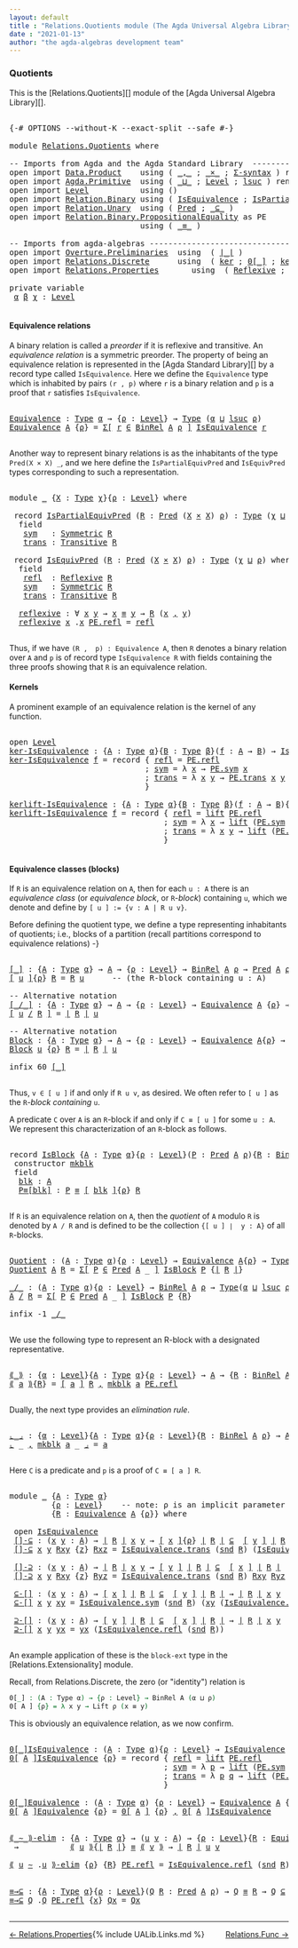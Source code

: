 ```yaml
---
layout: default
title : "Relations.Quotients module (The Agda Universal Algebra Library)"
date : "2021-01-13"
author: "the agda-algebras development team"
---
```


### <a id="quotients">Quotients</a>

This is the [Relations.Quotients][] module of the [Agda Universal Algebra Library][].

<pre class="Agda">

<a id="303" class="Symbol">{-#</a> <a id="307" class="Keyword">OPTIONS</a> <a id="315" class="Pragma">--without-K</a> <a id="327" class="Pragma">--exact-split</a> <a id="341" class="Pragma">--safe</a> <a id="348" class="Symbol">#-}</a>

<a id="353" class="Keyword">module</a> <a id="360" href="Relations.Quotients.html" class="Module">Relations.Quotients</a> <a id="380" class="Keyword">where</a>

<a id="387" class="Comment">-- Imports from Agda and the Agda Standard Library  ----------------------------------------------</a>
<a id="486" class="Keyword">open</a> <a id="491" class="Keyword">import</a> <a id="498" href="Data.Product.html" class="Module">Data.Product</a>    <a id="514" class="Keyword">using</a> <a id="520" class="Symbol">(</a> <a id="522" href="Agda.Builtin.Sigma.html#236" class="InductiveConstructor Operator">_,_</a> <a id="526" class="Symbol">;</a> <a id="528" href="Data.Product.html#1167" class="Function Operator">_×_</a> <a id="532" class="Symbol">;</a> <a id="534" href="Data.Product.html#916" class="Function">Σ-syntax</a> <a id="543" class="Symbol">)</a> <a id="545" class="Keyword">renaming</a> <a id="554" class="Symbol">(</a> <a id="556" href="Agda.Builtin.Sigma.html#252" class="Field">proj₁</a> <a id="562" class="Symbol">to</a> <a id="565" class="Field">fst</a> <a id="569" class="Symbol">;</a> <a id="571" href="Agda.Builtin.Sigma.html#264" class="Field">proj₂</a> <a id="577" class="Symbol">to</a> <a id="580" class="Field">snd</a> <a id="584" class="Symbol">)</a>
<a id="586" class="Keyword">open</a> <a id="591" class="Keyword">import</a> <a id="598" href="Agda.Primitive.html" class="Module">Agda.Primitive</a>  <a id="614" class="Keyword">using</a> <a id="620" class="Symbol">(</a> <a id="622" href="Agda.Primitive.html#810" class="Primitive Operator">_⊔_</a> <a id="626" class="Symbol">;</a> <a id="628" href="Agda.Primitive.html#597" class="Postulate">Level</a> <a id="634" class="Symbol">;</a> <a id="636" href="Agda.Primitive.html#780" class="Primitive">lsuc</a> <a id="641" class="Symbol">)</a> <a id="643" class="Keyword">renaming</a> <a id="652" class="Symbol">(</a> <a id="654" href="Agda.Primitive.html#326" class="Primitive">Set</a> <a id="658" class="Symbol">to</a> <a id="661" class="Primitive">Type</a> <a id="666" class="Symbol">)</a>
<a id="668" class="Keyword">open</a> <a id="673" class="Keyword">import</a> <a id="680" href="Level.html" class="Module">Level</a>           <a id="696" class="Keyword">using</a> <a id="702" class="Symbol">()</a>
<a id="705" class="Keyword">open</a> <a id="710" class="Keyword">import</a> <a id="717" href="Relation.Binary.html" class="Module">Relation.Binary</a> <a id="733" class="Keyword">using</a> <a id="739" class="Symbol">(</a> <a id="741" href="Relation.Binary.Structures.html#1522" class="Record">IsEquivalence</a> <a id="755" class="Symbol">;</a> <a id="757" href="Relation.Binary.Structures.html#1119" class="Record">IsPartialEquivalence</a><a id="777" class="Symbol">)</a> <a id="779" class="Keyword">renaming</a> <a id="788" class="Symbol">(</a> <a id="790" href="Relation.Binary.Core.html#882" class="Function">Rel</a> <a id="794" class="Symbol">to</a> <a id="797" class="Function">BinRel</a> <a id="804" class="Symbol">)</a>
<a id="806" class="Keyword">open</a> <a id="811" class="Keyword">import</a> <a id="818" href="Relation.Unary.html" class="Module">Relation.Unary</a>  <a id="834" class="Keyword">using</a> <a id="840" class="Symbol">(</a> <a id="842" href="Relation.Unary.html#1101" class="Function">Pred</a> <a id="847" class="Symbol">;</a> <a id="849" href="Relation.Unary.html#1742" class="Function Operator">_⊆_</a> <a id="853" class="Symbol">)</a>
<a id="855" class="Keyword">open</a> <a id="860" class="Keyword">import</a> <a id="867" href="Relation.Binary.PropositionalEquality.html" class="Module">Relation.Binary.PropositionalEquality</a> <a id="905" class="Symbol">as</a> <a id="908" class="Module">PE</a>
                            <a id="939" class="Keyword">using</a> <a id="945" class="Symbol">(</a> <a id="947" href="Agda.Builtin.Equality.html#151" class="Datatype Operator">_≡_</a> <a id="951" class="Symbol">)</a>

<a id="954" class="Comment">-- Imports from agda-algebras ---------------------------------------------------------------------</a>
<a id="1054" class="Keyword">open</a> <a id="1059" class="Keyword">import</a> <a id="1066" href="Overture.Preliminaries.html" class="Module">Overture.Preliminaries</a>  <a id="1090" class="Keyword">using</a>  <a id="1097" class="Symbol">(</a> <a id="1099" href="Overture.Preliminaries.html#4383" class="Function Operator">∣_∣</a> <a id="1103" class="Symbol">)</a>
<a id="1105" class="Keyword">open</a> <a id="1110" class="Keyword">import</a> <a id="1117" href="Relations.Discrete.html" class="Module">Relations.Discrete</a>      <a id="1141" class="Keyword">using</a>  <a id="1148" class="Symbol">(</a> <a id="1150" href="Relations.Discrete.html#3878" class="Function">ker</a> <a id="1154" class="Symbol">;</a> <a id="1156" href="Relations.Discrete.html#4655" class="Function Operator">0[_]</a> <a id="1161" class="Symbol">;</a> <a id="1163" href="Relations.Discrete.html#4336" class="Function">kerlift</a> <a id="1171" class="Symbol">)</a>
<a id="1173" class="Keyword">open</a> <a id="1178" class="Keyword">import</a> <a id="1185" href="Relations.Properties.html" class="Module">Relations.Properties</a>       <a id="1212" class="Keyword">using</a>  <a id="1219" class="Symbol">(</a> <a id="1221" href="Relations.Properties.html#1173" class="Function">Reflexive</a> <a id="1231" class="Symbol">;</a> <a id="1233" href="Relations.Properties.html#1376" class="Function">Symmetric</a> <a id="1243" class="Symbol">;</a> <a id="1245" href="Relations.Properties.html#1798" class="Function">Transitive</a> <a id="1256" class="Symbol">)</a>

<a id="1259" class="Keyword">private</a> <a id="1267" class="Keyword">variable</a>
 <a id="1277" href="Relations.Quotients.html#1277" class="Generalizable">α</a> <a id="1279" href="Relations.Quotients.html#1279" class="Generalizable">β</a> <a id="1281" href="Relations.Quotients.html#1281" class="Generalizable">χ</a> <a id="1283" class="Symbol">:</a> <a id="1285" href="Agda.Primitive.html#597" class="Postulate">Level</a>

</pre>

#### <a id="equivalence-relations">Equivalence relations</a>

A binary relation is called a *preorder* if it is reflexive and transitive.
An *equivalence relation* is a symmetric preorder. The property of being
an equivalence relation is represented in the [Agda Standard Library][] by
a record type called `IsEquivalence`.  Here we define the `Equivalence` type
which is inhabited by pairs `(r , p)` where `r` is a binary relation and `p`
is a proof that `r` satisfies `IsEquivalence`.

<pre class="Agda">

<a id="Equivalence"></a><a id="1806" href="Relations.Quotients.html#1806" class="Function">Equivalence</a> <a id="1818" class="Symbol">:</a> <a id="1820" href="Relations.Quotients.html#661" class="Primitive">Type</a> <a id="1825" href="Relations.Quotients.html#1277" class="Generalizable">α</a> <a id="1827" class="Symbol">→</a> <a id="1829" class="Symbol">{</a><a id="1830" href="Relations.Quotients.html#1830" class="Bound">ρ</a> <a id="1832" class="Symbol">:</a> <a id="1834" href="Agda.Primitive.html#597" class="Postulate">Level</a><a id="1839" class="Symbol">}</a> <a id="1841" class="Symbol">→</a> <a id="1843" href="Relations.Quotients.html#661" class="Primitive">Type</a> <a id="1848" class="Symbol">(</a><a id="1849" href="Relations.Quotients.html#1277" class="Generalizable">α</a> <a id="1851" href="Agda.Primitive.html#810" class="Primitive Operator">⊔</a> <a id="1853" href="Agda.Primitive.html#780" class="Primitive">lsuc</a> <a id="1858" href="Relations.Quotients.html#1830" class="Bound">ρ</a><a id="1859" class="Symbol">)</a>
<a id="1861" href="Relations.Quotients.html#1806" class="Function">Equivalence</a> <a id="1873" href="Relations.Quotients.html#1873" class="Bound">A</a> <a id="1875" class="Symbol">{</a><a id="1876" href="Relations.Quotients.html#1876" class="Bound">ρ</a><a id="1877" class="Symbol">}</a> <a id="1879" class="Symbol">=</a> <a id="1881" href="Data.Product.html#916" class="Function">Σ[</a> <a id="1884" href="Relations.Quotients.html#1884" class="Bound">r</a> <a id="1886" href="Data.Product.html#916" class="Function">∈</a> <a id="1888" href="Relations.Quotients.html#797" class="Function">BinRel</a> <a id="1895" href="Relations.Quotients.html#1873" class="Bound">A</a> <a id="1897" href="Relations.Quotients.html#1876" class="Bound">ρ</a> <a id="1899" href="Data.Product.html#916" class="Function">]</a> <a id="1901" href="Relation.Binary.Structures.html#1522" class="Record">IsEquivalence</a> <a id="1915" href="Relations.Quotients.html#1884" class="Bound">r</a>

</pre>

Another way to represent binary relations is as the inhabitants of the
type `Pred(X × X) _`, and we here define the `IsPartialEquivPred`
and `IsEquivPred` types corresponding to such a representation.

<pre class="Agda">

<a id="2146" class="Keyword">module</a> <a id="2153" href="Relations.Quotients.html#2153" class="Module">_</a> <a id="2155" class="Symbol">{</a><a id="2156" href="Relations.Quotients.html#2156" class="Bound">X</a> <a id="2158" class="Symbol">:</a> <a id="2160" href="Relations.Quotients.html#661" class="Primitive">Type</a> <a id="2165" href="Relations.Quotients.html#1281" class="Generalizable">χ</a><a id="2166" class="Symbol">}{</a><a id="2168" href="Relations.Quotients.html#2168" class="Bound">ρ</a> <a id="2170" class="Symbol">:</a> <a id="2172" href="Agda.Primitive.html#597" class="Postulate">Level</a><a id="2177" class="Symbol">}</a> <a id="2179" class="Keyword">where</a>

 <a id="2187" class="Keyword">record</a> <a id="2194" href="Relations.Quotients.html#2194" class="Record">IsPartialEquivPred</a> <a id="2213" class="Symbol">(</a><a id="2214" href="Relations.Quotients.html#2214" class="Bound">R</a> <a id="2216" class="Symbol">:</a> <a id="2218" href="Relation.Unary.html#1101" class="Function">Pred</a> <a id="2223" class="Symbol">(</a><a id="2224" href="Relations.Quotients.html#2156" class="Bound">X</a> <a id="2226" href="Data.Product.html#1167" class="Function Operator">×</a> <a id="2228" href="Relations.Quotients.html#2156" class="Bound">X</a><a id="2229" class="Symbol">)</a> <a id="2231" href="Relations.Quotients.html#2168" class="Bound">ρ</a><a id="2232" class="Symbol">)</a> <a id="2234" class="Symbol">:</a> <a id="2236" href="Relations.Quotients.html#661" class="Primitive">Type</a> <a id="2241" class="Symbol">(</a><a id="2242" href="Relations.Quotients.html#2165" class="Bound">χ</a> <a id="2244" href="Agda.Primitive.html#810" class="Primitive Operator">⊔</a> <a id="2246" href="Relations.Quotients.html#2168" class="Bound">ρ</a><a id="2247" class="Symbol">)</a> <a id="2249" class="Keyword">where</a>
  <a id="2257" class="Keyword">field</a>
   <a id="2266" href="Relations.Quotients.html#2266" class="Field">sym</a>   <a id="2272" class="Symbol">:</a> <a id="2274" href="Relations.Properties.html#1376" class="Function">Symmetric</a> <a id="2284" href="Relations.Quotients.html#2214" class="Bound">R</a>
   <a id="2289" href="Relations.Quotients.html#2289" class="Field">trans</a> <a id="2295" class="Symbol">:</a> <a id="2297" href="Relations.Properties.html#1798" class="Function">Transitive</a> <a id="2308" href="Relations.Quotients.html#2214" class="Bound">R</a>

 <a id="2312" class="Keyword">record</a> <a id="2319" href="Relations.Quotients.html#2319" class="Record">IsEquivPred</a> <a id="2331" class="Symbol">(</a><a id="2332" href="Relations.Quotients.html#2332" class="Bound">R</a> <a id="2334" class="Symbol">:</a> <a id="2336" href="Relation.Unary.html#1101" class="Function">Pred</a> <a id="2341" class="Symbol">(</a><a id="2342" href="Relations.Quotients.html#2156" class="Bound">X</a> <a id="2344" href="Data.Product.html#1167" class="Function Operator">×</a> <a id="2346" href="Relations.Quotients.html#2156" class="Bound">X</a><a id="2347" class="Symbol">)</a> <a id="2349" href="Relations.Quotients.html#2168" class="Bound">ρ</a><a id="2350" class="Symbol">)</a> <a id="2352" class="Symbol">:</a> <a id="2354" href="Relations.Quotients.html#661" class="Primitive">Type</a> <a id="2359" class="Symbol">(</a><a id="2360" href="Relations.Quotients.html#2165" class="Bound">χ</a> <a id="2362" href="Agda.Primitive.html#810" class="Primitive Operator">⊔</a> <a id="2364" href="Relations.Quotients.html#2168" class="Bound">ρ</a><a id="2365" class="Symbol">)</a> <a id="2367" class="Keyword">where</a>
  <a id="2375" class="Keyword">field</a>
   <a id="2384" href="Relations.Quotients.html#2384" class="Field">refl</a>  <a id="2390" class="Symbol">:</a> <a id="2392" href="Relations.Properties.html#1173" class="Function">Reflexive</a> <a id="2402" href="Relations.Quotients.html#2332" class="Bound">R</a>
   <a id="2407" href="Relations.Quotients.html#2407" class="Field">sym</a>   <a id="2413" class="Symbol">:</a> <a id="2415" href="Relations.Properties.html#1376" class="Function">Symmetric</a> <a id="2425" href="Relations.Quotients.html#2332" class="Bound">R</a>
   <a id="2430" href="Relations.Quotients.html#2430" class="Field">trans</a> <a id="2436" class="Symbol">:</a> <a id="2438" href="Relations.Properties.html#1798" class="Function">Transitive</a> <a id="2449" href="Relations.Quotients.html#2332" class="Bound">R</a>

  <a id="2454" href="Relations.Quotients.html#2454" class="Function">reflexive</a> <a id="2464" class="Symbol">:</a> <a id="2466" class="Symbol">∀</a> <a id="2468" href="Relations.Quotients.html#2468" class="Bound">x</a> <a id="2470" href="Relations.Quotients.html#2470" class="Bound">y</a> <a id="2472" class="Symbol">→</a> <a id="2474" href="Relations.Quotients.html#2468" class="Bound">x</a> <a id="2476" href="Agda.Builtin.Equality.html#151" class="Datatype Operator">≡</a> <a id="2478" href="Relations.Quotients.html#2470" class="Bound">y</a> <a id="2480" class="Symbol">→</a> <a id="2482" href="Relations.Quotients.html#2332" class="Bound">R</a> <a id="2484" class="Symbol">(</a><a id="2485" href="Relations.Quotients.html#2468" class="Bound">x</a> <a id="2487" href="Agda.Builtin.Sigma.html#236" class="InductiveConstructor Operator">,</a> <a id="2489" href="Relations.Quotients.html#2470" class="Bound">y</a><a id="2490" class="Symbol">)</a>
  <a id="2494" href="Relations.Quotients.html#2454" class="Function">reflexive</a> <a id="2504" href="Relations.Quotients.html#2504" class="Bound">x</a> <a id="2506" class="DottedPattern Symbol">.</a><a id="2507" href="Relations.Quotients.html#2504" class="DottedPattern Bound">x</a> <a id="2509" href="Agda.Builtin.Equality.html#208" class="InductiveConstructor">PE.refl</a> <a id="2517" class="Symbol">=</a> <a id="2519" href="Relations.Quotients.html#2384" class="Field">refl</a>

</pre>

Thus, if we have `(R ,  p) : Equivalence A`, then `R` denotes a binary
relation over `A` and `p` is of record type `IsEquivalence R` with fields
containing the three proofs showing that `R` is an equivalence relation.

#### <a id="kernels">Kernels</a>

A prominent example of an equivalence relation is the kernel of any function.

<pre class="Agda">

<a id="2883" class="Keyword">open</a> <a id="2888" href="Level.html" class="Module">Level</a>
<a id="ker-IsEquivalence"></a><a id="2894" href="Relations.Quotients.html#2894" class="Function">ker-IsEquivalence</a> <a id="2912" class="Symbol">:</a> <a id="2914" class="Symbol">{</a><a id="2915" href="Relations.Quotients.html#2915" class="Bound">A</a> <a id="2917" class="Symbol">:</a> <a id="2919" href="Relations.Quotients.html#661" class="Primitive">Type</a> <a id="2924" href="Relations.Quotients.html#1277" class="Generalizable">α</a><a id="2925" class="Symbol">}{</a><a id="2927" href="Relations.Quotients.html#2927" class="Bound">B</a> <a id="2929" class="Symbol">:</a> <a id="2931" href="Relations.Quotients.html#661" class="Primitive">Type</a> <a id="2936" href="Relations.Quotients.html#1279" class="Generalizable">β</a><a id="2937" class="Symbol">}(</a><a id="2939" href="Relations.Quotients.html#2939" class="Bound">f</a> <a id="2941" class="Symbol">:</a> <a id="2943" href="Relations.Quotients.html#2915" class="Bound">A</a> <a id="2945" class="Symbol">→</a> <a id="2947" href="Relations.Quotients.html#2927" class="Bound">B</a><a id="2948" class="Symbol">)</a> <a id="2950" class="Symbol">→</a> <a id="2952" href="Relation.Binary.Structures.html#1522" class="Record">IsEquivalence</a> <a id="2966" class="Symbol">(</a><a id="2967" href="Relations.Discrete.html#3878" class="Function">ker</a> <a id="2971" href="Relations.Quotients.html#2939" class="Bound">f</a><a id="2972" class="Symbol">)</a>
<a id="2974" href="Relations.Quotients.html#2894" class="Function">ker-IsEquivalence</a> <a id="2992" href="Relations.Quotients.html#2992" class="Bound">f</a> <a id="2994" class="Symbol">=</a> <a id="2996" class="Keyword">record</a> <a id="3003" class="Symbol">{</a> <a id="3005" href="Relation.Binary.Structures.html#1568" class="Field">refl</a> <a id="3010" class="Symbol">=</a> <a id="3012" href="Agda.Builtin.Equality.html#208" class="InductiveConstructor">PE.refl</a>
                             <a id="3049" class="Symbol">;</a> <a id="3051" href="Relation.Binary.Structures.html#1594" class="Field">sym</a> <a id="3055" class="Symbol">=</a> <a id="3057" class="Symbol">λ</a> <a id="3059" href="Relations.Quotients.html#3059" class="Bound">x</a> <a id="3061" class="Symbol">→</a> <a id="3063" href="Relation.Binary.PropositionalEquality.Core.html#1684" class="Function">PE.sym</a> <a id="3070" href="Relations.Quotients.html#3059" class="Bound">x</a>
                             <a id="3101" class="Symbol">;</a> <a id="3103" href="Relation.Binary.Structures.html#1620" class="Field">trans</a> <a id="3109" class="Symbol">=</a> <a id="3111" class="Symbol">λ</a> <a id="3113" href="Relations.Quotients.html#3113" class="Bound">x</a> <a id="3115" href="Relations.Quotients.html#3115" class="Bound">y</a> <a id="3117" class="Symbol">→</a> <a id="3119" href="Relation.Binary.PropositionalEquality.Core.html#1729" class="Function">PE.trans</a> <a id="3128" href="Relations.Quotients.html#3113" class="Bound">x</a> <a id="3130" href="Relations.Quotients.html#3115" class="Bound">y</a>
                             <a id="3161" class="Symbol">}</a>

<a id="kerlift-IsEquivalence"></a><a id="3164" href="Relations.Quotients.html#3164" class="Function">kerlift-IsEquivalence</a> <a id="3186" class="Symbol">:</a> <a id="3188" class="Symbol">{</a><a id="3189" href="Relations.Quotients.html#3189" class="Bound">A</a> <a id="3191" class="Symbol">:</a> <a id="3193" href="Relations.Quotients.html#661" class="Primitive">Type</a> <a id="3198" href="Relations.Quotients.html#1277" class="Generalizable">α</a><a id="3199" class="Symbol">}{</a><a id="3201" href="Relations.Quotients.html#3201" class="Bound">B</a> <a id="3203" class="Symbol">:</a> <a id="3205" href="Relations.Quotients.html#661" class="Primitive">Type</a> <a id="3210" href="Relations.Quotients.html#1279" class="Generalizable">β</a><a id="3211" class="Symbol">}(</a><a id="3213" href="Relations.Quotients.html#3213" class="Bound">f</a> <a id="3215" class="Symbol">:</a> <a id="3217" href="Relations.Quotients.html#3189" class="Bound">A</a> <a id="3219" class="Symbol">→</a> <a id="3221" href="Relations.Quotients.html#3201" class="Bound">B</a><a id="3222" class="Symbol">){</a><a id="3224" href="Relations.Quotients.html#3224" class="Bound">ρ</a> <a id="3226" class="Symbol">:</a> <a id="3228" href="Agda.Primitive.html#597" class="Postulate">Level</a><a id="3233" class="Symbol">}</a> <a id="3235" class="Symbol">→</a> <a id="3237" href="Relation.Binary.Structures.html#1522" class="Record">IsEquivalence</a> <a id="3251" class="Symbol">(</a><a id="3252" href="Relations.Discrete.html#4336" class="Function">kerlift</a> <a id="3260" href="Relations.Quotients.html#3213" class="Bound">f</a> <a id="3262" href="Relations.Quotients.html#3224" class="Bound">ρ</a><a id="3263" class="Symbol">)</a>
<a id="3265" href="Relations.Quotients.html#3164" class="Function">kerlift-IsEquivalence</a> <a id="3287" href="Relations.Quotients.html#3287" class="Bound">f</a> <a id="3289" class="Symbol">=</a> <a id="3291" class="Keyword">record</a> <a id="3298" class="Symbol">{</a> <a id="3300" href="Relation.Binary.Structures.html#1568" class="Field">refl</a> <a id="3305" class="Symbol">=</a> <a id="3307" href="Level.html#457" class="InductiveConstructor">lift</a> <a id="3312" href="Agda.Builtin.Equality.html#208" class="InductiveConstructor">PE.refl</a>
                                 <a id="3353" class="Symbol">;</a> <a id="3355" href="Relation.Binary.Structures.html#1594" class="Field">sym</a> <a id="3359" class="Symbol">=</a> <a id="3361" class="Symbol">λ</a> <a id="3363" href="Relations.Quotients.html#3363" class="Bound">x</a> <a id="3365" class="Symbol">→</a> <a id="3367" href="Level.html#457" class="InductiveConstructor">lift</a> <a id="3372" class="Symbol">(</a><a id="3373" href="Relation.Binary.PropositionalEquality.Core.html#1684" class="Function">PE.sym</a> <a id="3380" class="Symbol">(</a><a id="3381" href="Level.html#470" class="Field">lower</a> <a id="3387" href="Relations.Quotients.html#3363" class="Bound">x</a><a id="3388" class="Symbol">))</a>
                                 <a id="3424" class="Symbol">;</a> <a id="3426" href="Relation.Binary.Structures.html#1620" class="Field">trans</a> <a id="3432" class="Symbol">=</a> <a id="3434" class="Symbol">λ</a> <a id="3436" href="Relations.Quotients.html#3436" class="Bound">x</a> <a id="3438" href="Relations.Quotients.html#3438" class="Bound">y</a> <a id="3440" class="Symbol">→</a> <a id="3442" href="Level.html#457" class="InductiveConstructor">lift</a> <a id="3447" class="Symbol">(</a><a id="3448" href="Relation.Binary.PropositionalEquality.Core.html#1729" class="Function">PE.trans</a> <a id="3457" class="Symbol">(</a><a id="3458" href="Level.html#470" class="Field">lower</a> <a id="3464" href="Relations.Quotients.html#3436" class="Bound">x</a><a id="3465" class="Symbol">)</a> <a id="3467" class="Symbol">(</a><a id="3468" href="Level.html#470" class="Field">lower</a> <a id="3474" href="Relations.Quotients.html#3438" class="Bound">y</a><a id="3475" class="Symbol">))</a>
                                 <a id="3511" class="Symbol">}</a>

</pre>


#### <a id="equivalence-classes"> Equivalence classes (blocks) </a>


If `R` is an equivalence relation on `A`, then for each `u : A` there is
an *equivalence class* (or *equivalence block*, or `R`-*block*) containing `u`,
which we denote and define by `[ u ] := {v : A | R u v}`.

Before defining the quotient type, we define a type representing inhabitants of quotients;
i.e., blocks of a partition (recall partitions correspond to equivalence relations) -}

<pre class="Agda">

<a id="[_]"></a><a id="4002" href="Relations.Quotients.html#4002" class="Function Operator">[_]</a> <a id="4006" class="Symbol">:</a> <a id="4008" class="Symbol">{</a><a id="4009" href="Relations.Quotients.html#4009" class="Bound">A</a> <a id="4011" class="Symbol">:</a> <a id="4013" href="Relations.Quotients.html#661" class="Primitive">Type</a> <a id="4018" href="Relations.Quotients.html#1277" class="Generalizable">α</a><a id="4019" class="Symbol">}</a> <a id="4021" class="Symbol">→</a> <a id="4023" href="Relations.Quotients.html#4009" class="Bound">A</a> <a id="4025" class="Symbol">→</a> <a id="4027" class="Symbol">{</a><a id="4028" href="Relations.Quotients.html#4028" class="Bound">ρ</a> <a id="4030" class="Symbol">:</a> <a id="4032" href="Agda.Primitive.html#597" class="Postulate">Level</a><a id="4037" class="Symbol">}</a> <a id="4039" class="Symbol">→</a> <a id="4041" href="Relations.Quotients.html#797" class="Function">BinRel</a> <a id="4048" href="Relations.Quotients.html#4009" class="Bound">A</a> <a id="4050" href="Relations.Quotients.html#4028" class="Bound">ρ</a> <a id="4052" class="Symbol">→</a> <a id="4054" href="Relation.Unary.html#1101" class="Function">Pred</a> <a id="4059" href="Relations.Quotients.html#4009" class="Bound">A</a> <a id="4061" href="Relations.Quotients.html#4028" class="Bound">ρ</a>
<a id="4063" href="Relations.Quotients.html#4002" class="Function Operator">[</a> <a id="4065" href="Relations.Quotients.html#4065" class="Bound">u</a> <a id="4067" href="Relations.Quotients.html#4002" class="Function Operator">]</a><a id="4068" class="Symbol">{</a><a id="4069" href="Relations.Quotients.html#4069" class="Bound">ρ</a><a id="4070" class="Symbol">}</a> <a id="4072" href="Relations.Quotients.html#4072" class="Bound">R</a> <a id="4074" class="Symbol">=</a> <a id="4076" href="Relations.Quotients.html#4072" class="Bound">R</a> <a id="4078" href="Relations.Quotients.html#4065" class="Bound">u</a>      <a id="4085" class="Comment">-- (the R-block containing u : A)</a>

<a id="4120" class="Comment">-- Alternative notation</a>
<a id="[_/_]"></a><a id="4144" href="Relations.Quotients.html#4144" class="Function Operator">[_/_]</a> <a id="4150" class="Symbol">:</a> <a id="4152" class="Symbol">{</a><a id="4153" href="Relations.Quotients.html#4153" class="Bound">A</a> <a id="4155" class="Symbol">:</a> <a id="4157" href="Relations.Quotients.html#661" class="Primitive">Type</a> <a id="4162" href="Relations.Quotients.html#1277" class="Generalizable">α</a><a id="4163" class="Symbol">}</a> <a id="4165" class="Symbol">→</a> <a id="4167" href="Relations.Quotients.html#4153" class="Bound">A</a> <a id="4169" class="Symbol">→</a> <a id="4171" class="Symbol">{</a><a id="4172" href="Relations.Quotients.html#4172" class="Bound">ρ</a> <a id="4174" class="Symbol">:</a> <a id="4176" href="Agda.Primitive.html#597" class="Postulate">Level</a><a id="4181" class="Symbol">}</a> <a id="4183" class="Symbol">→</a> <a id="4185" href="Relations.Quotients.html#1806" class="Function">Equivalence</a> <a id="4197" href="Relations.Quotients.html#4153" class="Bound">A</a> <a id="4199" class="Symbol">{</a><a id="4200" href="Relations.Quotients.html#4172" class="Bound">ρ</a><a id="4201" class="Symbol">}</a> <a id="4203" class="Symbol">→</a> <a id="4205" href="Relation.Unary.html#1101" class="Function">Pred</a> <a id="4210" href="Relations.Quotients.html#4153" class="Bound">A</a> <a id="4212" href="Relations.Quotients.html#4172" class="Bound">ρ</a>
<a id="4214" href="Relations.Quotients.html#4144" class="Function Operator">[</a> <a id="4216" href="Relations.Quotients.html#4216" class="Bound">u</a> <a id="4218" href="Relations.Quotients.html#4144" class="Function Operator">/</a> <a id="4220" href="Relations.Quotients.html#4220" class="Bound">R</a> <a id="4222" href="Relations.Quotients.html#4144" class="Function Operator">]</a> <a id="4224" class="Symbol">=</a> <a id="4226" href="Overture.Preliminaries.html#4383" class="Function Operator">∣</a> <a id="4228" href="Relations.Quotients.html#4220" class="Bound">R</a> <a id="4230" href="Overture.Preliminaries.html#4383" class="Function Operator">∣</a> <a id="4232" href="Relations.Quotients.html#4216" class="Bound">u</a>

<a id="4235" class="Comment">-- Alternative notation</a>
<a id="Block"></a><a id="4259" href="Relations.Quotients.html#4259" class="Function">Block</a> <a id="4265" class="Symbol">:</a> <a id="4267" class="Symbol">{</a><a id="4268" href="Relations.Quotients.html#4268" class="Bound">A</a> <a id="4270" class="Symbol">:</a> <a id="4272" href="Relations.Quotients.html#661" class="Primitive">Type</a> <a id="4277" href="Relations.Quotients.html#1277" class="Generalizable">α</a><a id="4278" class="Symbol">}</a> <a id="4280" class="Symbol">→</a> <a id="4282" href="Relations.Quotients.html#4268" class="Bound">A</a> <a id="4284" class="Symbol">→</a> <a id="4286" class="Symbol">{</a><a id="4287" href="Relations.Quotients.html#4287" class="Bound">ρ</a> <a id="4289" class="Symbol">:</a> <a id="4291" href="Agda.Primitive.html#597" class="Postulate">Level</a><a id="4296" class="Symbol">}</a> <a id="4298" class="Symbol">→</a> <a id="4300" href="Relations.Quotients.html#1806" class="Function">Equivalence</a> <a id="4312" href="Relations.Quotients.html#4268" class="Bound">A</a><a id="4313" class="Symbol">{</a><a id="4314" href="Relations.Quotients.html#4287" class="Bound">ρ</a><a id="4315" class="Symbol">}</a> <a id="4317" class="Symbol">→</a> <a id="4319" href="Relation.Unary.html#1101" class="Function">Pred</a> <a id="4324" href="Relations.Quotients.html#4268" class="Bound">A</a> <a id="4326" href="Relations.Quotients.html#4287" class="Bound">ρ</a>
<a id="4328" href="Relations.Quotients.html#4259" class="Function">Block</a> <a id="4334" href="Relations.Quotients.html#4334" class="Bound">u</a> <a id="4336" class="Symbol">{</a><a id="4337" href="Relations.Quotients.html#4337" class="Bound">ρ</a><a id="4338" class="Symbol">}</a> <a id="4340" href="Relations.Quotients.html#4340" class="Bound">R</a> <a id="4342" class="Symbol">=</a> <a id="4344" href="Overture.Preliminaries.html#4383" class="Function Operator">∣</a> <a id="4346" href="Relations.Quotients.html#4340" class="Bound">R</a> <a id="4348" href="Overture.Preliminaries.html#4383" class="Function Operator">∣</a> <a id="4350" href="Relations.Quotients.html#4334" class="Bound">u</a>

<a id="4353" class="Keyword">infix</a> <a id="4359" class="Number">60</a> <a id="4362" href="Relations.Quotients.html#4002" class="Function Operator">[_]</a>

</pre>

Thus, `v ∈ [ u ]` if and only if `R u v`, as desired.  We often refer to `[ u ]`
as the `R`-*block containing* `u`.

A predicate `C` over `A` is an `R`-block if and only if `C ≡ [ u ]` for some `u : A`.
We represent this characterization of an `R`-block as follows.

<pre class="Agda">

<a id="4660" class="Keyword">record</a> <a id="IsBlock"></a><a id="4667" href="Relations.Quotients.html#4667" class="Record">IsBlock</a> <a id="4675" class="Symbol">{</a><a id="4676" href="Relations.Quotients.html#4676" class="Bound">A</a> <a id="4678" class="Symbol">:</a> <a id="4680" href="Relations.Quotients.html#661" class="Primitive">Type</a> <a id="4685" href="Relations.Quotients.html#1277" class="Generalizable">α</a><a id="4686" class="Symbol">}{</a><a id="4688" href="Relations.Quotients.html#4688" class="Bound">ρ</a> <a id="4690" class="Symbol">:</a> <a id="4692" href="Agda.Primitive.html#597" class="Postulate">Level</a><a id="4697" class="Symbol">}(</a><a id="4699" href="Relations.Quotients.html#4699" class="Bound">P</a> <a id="4701" class="Symbol">:</a> <a id="4703" href="Relation.Unary.html#1101" class="Function">Pred</a> <a id="4708" href="Relations.Quotients.html#4676" class="Bound">A</a> <a id="4710" href="Relations.Quotients.html#4688" class="Bound">ρ</a><a id="4711" class="Symbol">){</a><a id="4713" href="Relations.Quotients.html#4713" class="Bound">R</a> <a id="4715" class="Symbol">:</a> <a id="4717" href="Relations.Quotients.html#797" class="Function">BinRel</a> <a id="4724" href="Relations.Quotients.html#4676" class="Bound">A</a> <a id="4726" href="Relations.Quotients.html#4688" class="Bound">ρ</a><a id="4727" class="Symbol">}</a> <a id="4729" class="Symbol">:</a> <a id="4731" href="Relations.Quotients.html#661" class="Primitive">Type</a><a id="4735" class="Symbol">(</a><a id="4736" href="Relations.Quotients.html#4685" class="Bound">α</a> <a id="4738" href="Agda.Primitive.html#810" class="Primitive Operator">⊔</a> <a id="4740" href="Agda.Primitive.html#780" class="Primitive">lsuc</a> <a id="4745" href="Relations.Quotients.html#4688" class="Bound">ρ</a><a id="4746" class="Symbol">)</a> <a id="4748" class="Keyword">where</a>
 <a id="4755" class="Keyword">constructor</a> <a id="mkblk"></a><a id="4767" href="Relations.Quotients.html#4767" class="InductiveConstructor">mkblk</a>
 <a id="4774" class="Keyword">field</a>
  <a id="IsBlock.blk"></a><a id="4782" href="Relations.Quotients.html#4782" class="Field">blk</a> <a id="4786" class="Symbol">:</a> <a id="4788" href="Relations.Quotients.html#4676" class="Bound">A</a>
  <a id="IsBlock.P≡[blk]"></a><a id="4792" href="Relations.Quotients.html#4792" class="Field">P≡[blk]</a> <a id="4800" class="Symbol">:</a> <a id="4802" href="Relations.Quotients.html#4699" class="Bound">P</a> <a id="4804" href="Agda.Builtin.Equality.html#151" class="Datatype Operator">≡</a> <a id="4806" href="Relations.Quotients.html#4002" class="Function Operator">[</a> <a id="4808" href="Relations.Quotients.html#4782" class="Field">blk</a> <a id="4812" href="Relations.Quotients.html#4002" class="Function Operator">]</a><a id="4813" class="Symbol">{</a><a id="4814" href="Relations.Quotients.html#4688" class="Bound">ρ</a><a id="4815" class="Symbol">}</a> <a id="4817" href="Relations.Quotients.html#4713" class="Bound">R</a>

</pre>

If `R` is an equivalence relation on `A`, then the *quotient* of `A` modulo `R` is
denoted by `A / R` and is defined to be the collection `{[ u ] ∣  y : A}` of all
`R`-blocks.

<pre class="Agda">

<a id="Quotient"></a><a id="5023" href="Relations.Quotients.html#5023" class="Function">Quotient</a> <a id="5032" class="Symbol">:</a> <a id="5034" class="Symbol">(</a><a id="5035" href="Relations.Quotients.html#5035" class="Bound">A</a> <a id="5037" class="Symbol">:</a> <a id="5039" href="Relations.Quotients.html#661" class="Primitive">Type</a> <a id="5044" href="Relations.Quotients.html#1277" class="Generalizable">α</a><a id="5045" class="Symbol">){</a><a id="5047" href="Relations.Quotients.html#5047" class="Bound">ρ</a> <a id="5049" class="Symbol">:</a> <a id="5051" href="Agda.Primitive.html#597" class="Postulate">Level</a><a id="5056" class="Symbol">}</a> <a id="5058" class="Symbol">→</a> <a id="5060" href="Relations.Quotients.html#1806" class="Function">Equivalence</a> <a id="5072" href="Relations.Quotients.html#5035" class="Bound">A</a><a id="5073" class="Symbol">{</a><a id="5074" href="Relations.Quotients.html#5047" class="Bound">ρ</a><a id="5075" class="Symbol">}</a> <a id="5077" class="Symbol">→</a> <a id="5079" href="Relations.Quotients.html#661" class="Primitive">Type</a><a id="5083" class="Symbol">(</a><a id="5084" href="Relations.Quotients.html#1277" class="Generalizable">α</a> <a id="5086" href="Agda.Primitive.html#810" class="Primitive Operator">⊔</a> <a id="5088" href="Agda.Primitive.html#780" class="Primitive">lsuc</a> <a id="5093" href="Relations.Quotients.html#5047" class="Bound">ρ</a><a id="5094" class="Symbol">)</a>
<a id="5096" href="Relations.Quotients.html#5023" class="Function">Quotient</a> <a id="5105" href="Relations.Quotients.html#5105" class="Bound">A</a> <a id="5107" href="Relations.Quotients.html#5107" class="Bound">R</a> <a id="5109" class="Symbol">=</a> <a id="5111" href="Data.Product.html#916" class="Function">Σ[</a> <a id="5114" href="Relations.Quotients.html#5114" class="Bound">P</a> <a id="5116" href="Data.Product.html#916" class="Function">∈</a> <a id="5118" href="Relation.Unary.html#1101" class="Function">Pred</a> <a id="5123" href="Relations.Quotients.html#5105" class="Bound">A</a> <a id="5125" class="Symbol">_</a> <a id="5127" href="Data.Product.html#916" class="Function">]</a> <a id="5129" href="Relations.Quotients.html#4667" class="Record">IsBlock</a> <a id="5137" href="Relations.Quotients.html#5114" class="Bound">P</a> <a id="5139" class="Symbol">{</a><a id="5140" href="Overture.Preliminaries.html#4383" class="Function Operator">∣</a> <a id="5142" href="Relations.Quotients.html#5107" class="Bound">R</a> <a id="5144" href="Overture.Preliminaries.html#4383" class="Function Operator">∣</a><a id="5145" class="Symbol">}</a>

<a id="_/_"></a><a id="5148" href="Relations.Quotients.html#5148" class="Function Operator">_/_</a> <a id="5152" class="Symbol">:</a> <a id="5154" class="Symbol">(</a><a id="5155" href="Relations.Quotients.html#5155" class="Bound">A</a> <a id="5157" class="Symbol">:</a> <a id="5159" href="Relations.Quotients.html#661" class="Primitive">Type</a> <a id="5164" href="Relations.Quotients.html#1277" class="Generalizable">α</a><a id="5165" class="Symbol">){</a><a id="5167" href="Relations.Quotients.html#5167" class="Bound">ρ</a> <a id="5169" class="Symbol">:</a> <a id="5171" href="Agda.Primitive.html#597" class="Postulate">Level</a><a id="5176" class="Symbol">}</a> <a id="5178" class="Symbol">→</a> <a id="5180" href="Relations.Quotients.html#797" class="Function">BinRel</a> <a id="5187" href="Relations.Quotients.html#5155" class="Bound">A</a> <a id="5189" href="Relations.Quotients.html#5167" class="Bound">ρ</a> <a id="5191" class="Symbol">→</a> <a id="5193" href="Relations.Quotients.html#661" class="Primitive">Type</a><a id="5197" class="Symbol">(</a><a id="5198" href="Relations.Quotients.html#1277" class="Generalizable">α</a> <a id="5200" href="Agda.Primitive.html#810" class="Primitive Operator">⊔</a> <a id="5202" href="Agda.Primitive.html#780" class="Primitive">lsuc</a> <a id="5207" href="Relations.Quotients.html#5167" class="Bound">ρ</a><a id="5208" class="Symbol">)</a>
<a id="5210" href="Relations.Quotients.html#5210" class="Bound">A</a> <a id="5212" href="Relations.Quotients.html#5148" class="Function Operator">/</a> <a id="5214" href="Relations.Quotients.html#5214" class="Bound">R</a> <a id="5216" class="Symbol">=</a> <a id="5218" href="Data.Product.html#916" class="Function">Σ[</a> <a id="5221" href="Relations.Quotients.html#5221" class="Bound">P</a> <a id="5223" href="Data.Product.html#916" class="Function">∈</a> <a id="5225" href="Relation.Unary.html#1101" class="Function">Pred</a> <a id="5230" href="Relations.Quotients.html#5210" class="Bound">A</a> <a id="5232" class="Symbol">_</a> <a id="5234" href="Data.Product.html#916" class="Function">]</a> <a id="5236" href="Relations.Quotients.html#4667" class="Record">IsBlock</a> <a id="5244" href="Relations.Quotients.html#5221" class="Bound">P</a> <a id="5246" class="Symbol">{</a><a id="5247" href="Relations.Quotients.html#5214" class="Bound">R</a><a id="5248" class="Symbol">}</a>

<a id="5251" class="Keyword">infix</a> <a id="5257" class="Number">-1</a> <a id="5260" href="Relations.Quotients.html#5148" class="Function Operator">_/_</a>

</pre>

We use the following type to represent an R-block with a designated representative.

<pre class="Agda">

<a id="⟪_⟫"></a><a id="5376" href="Relations.Quotients.html#5376" class="Function Operator">⟪_⟫</a> <a id="5380" class="Symbol">:</a> <a id="5382" class="Symbol">{</a><a id="5383" href="Relations.Quotients.html#5383" class="Bound">α</a> <a id="5385" class="Symbol">:</a> <a id="5387" href="Agda.Primitive.html#597" class="Postulate">Level</a><a id="5392" class="Symbol">}{</a><a id="5394" href="Relations.Quotients.html#5394" class="Bound">A</a> <a id="5396" class="Symbol">:</a> <a id="5398" href="Relations.Quotients.html#661" class="Primitive">Type</a> <a id="5403" href="Relations.Quotients.html#5383" class="Bound">α</a><a id="5404" class="Symbol">}{</a><a id="5406" href="Relations.Quotients.html#5406" class="Bound">ρ</a> <a id="5408" class="Symbol">:</a> <a id="5410" href="Agda.Primitive.html#597" class="Postulate">Level</a><a id="5415" class="Symbol">}</a> <a id="5417" class="Symbol">→</a> <a id="5419" href="Relations.Quotients.html#5394" class="Bound">A</a> <a id="5421" class="Symbol">→</a> <a id="5423" class="Symbol">{</a><a id="5424" href="Relations.Quotients.html#5424" class="Bound">R</a> <a id="5426" class="Symbol">:</a> <a id="5428" href="Relations.Quotients.html#797" class="Function">BinRel</a> <a id="5435" href="Relations.Quotients.html#5394" class="Bound">A</a> <a id="5437" href="Relations.Quotients.html#5406" class="Bound">ρ</a><a id="5438" class="Symbol">}</a> <a id="5440" class="Symbol">→</a> <a id="5442" href="Relations.Quotients.html#5394" class="Bound">A</a> <a id="5444" href="Relations.Quotients.html#5148" class="Function Operator">/</a> <a id="5446" href="Relations.Quotients.html#5424" class="Bound">R</a>
<a id="5448" href="Relations.Quotients.html#5376" class="Function Operator">⟪</a> <a id="5450" href="Relations.Quotients.html#5450" class="Bound">a</a> <a id="5452" href="Relations.Quotients.html#5376" class="Function Operator">⟫</a><a id="5453" class="Symbol">{</a><a id="5454" href="Relations.Quotients.html#5454" class="Bound">R</a><a id="5455" class="Symbol">}</a> <a id="5457" class="Symbol">=</a> <a id="5459" href="Relations.Quotients.html#4002" class="Function Operator">[</a> <a id="5461" href="Relations.Quotients.html#5450" class="Bound">a</a> <a id="5463" href="Relations.Quotients.html#4002" class="Function Operator">]</a> <a id="5465" href="Relations.Quotients.html#5454" class="Bound">R</a> <a id="5467" href="Agda.Builtin.Sigma.html#236" class="InductiveConstructor Operator">,</a> <a id="5469" href="Relations.Quotients.html#4767" class="InductiveConstructor">mkblk</a> <a id="5475" href="Relations.Quotients.html#5450" class="Bound">a</a> <a id="5477" href="Agda.Builtin.Equality.html#208" class="InductiveConstructor">PE.refl</a>

</pre>

Dually, the next type provides an *elimination rule*.

<pre class="Agda">

<a id="⌞_⌟"></a><a id="5567" href="Relations.Quotients.html#5567" class="Function Operator">⌞_⌟</a> <a id="5571" class="Symbol">:</a> <a id="5573" class="Symbol">{</a><a id="5574" href="Relations.Quotients.html#5574" class="Bound">α</a> <a id="5576" class="Symbol">:</a> <a id="5578" href="Agda.Primitive.html#597" class="Postulate">Level</a><a id="5583" class="Symbol">}{</a><a id="5585" href="Relations.Quotients.html#5585" class="Bound">A</a> <a id="5587" class="Symbol">:</a> <a id="5589" href="Relations.Quotients.html#661" class="Primitive">Type</a> <a id="5594" href="Relations.Quotients.html#5574" class="Bound">α</a><a id="5595" class="Symbol">}{</a><a id="5597" href="Relations.Quotients.html#5597" class="Bound">ρ</a> <a id="5599" class="Symbol">:</a> <a id="5601" href="Agda.Primitive.html#597" class="Postulate">Level</a><a id="5606" class="Symbol">}{</a><a id="5608" href="Relations.Quotients.html#5608" class="Bound">R</a> <a id="5610" class="Symbol">:</a> <a id="5612" href="Relations.Quotients.html#797" class="Function">BinRel</a> <a id="5619" href="Relations.Quotients.html#5585" class="Bound">A</a> <a id="5621" href="Relations.Quotients.html#5597" class="Bound">ρ</a><a id="5622" class="Symbol">}</a> <a id="5624" class="Symbol">→</a> <a id="5626" href="Relations.Quotients.html#5585" class="Bound">A</a> <a id="5628" href="Relations.Quotients.html#5148" class="Function Operator">/</a> <a id="5630" href="Relations.Quotients.html#5608" class="Bound">R</a>  <a id="5633" class="Symbol">→</a> <a id="5635" href="Relations.Quotients.html#5585" class="Bound">A</a>
<a id="5637" href="Relations.Quotients.html#5567" class="Function Operator">⌞</a> <a id="5639" class="Symbol">_</a> <a id="5641" href="Agda.Builtin.Sigma.html#236" class="InductiveConstructor Operator">,</a> <a id="5643" href="Relations.Quotients.html#4767" class="InductiveConstructor">mkblk</a> <a id="5649" href="Relations.Quotients.html#5649" class="Bound">a</a> <a id="5651" class="Symbol">_</a> <a id="5653" href="Relations.Quotients.html#5567" class="Function Operator">⌟</a> <a id="5655" class="Symbol">=</a> <a id="5657" href="Relations.Quotients.html#5649" class="Bound">a</a>

</pre>

Here `C` is a predicate and `p` is a proof of `C ≡ [ a ] R`.

<pre class="Agda">

<a id="5748" class="Keyword">module</a> <a id="5755" href="Relations.Quotients.html#5755" class="Module">_</a> <a id="5757" class="Symbol">{</a><a id="5758" href="Relations.Quotients.html#5758" class="Bound">A</a> <a id="5760" class="Symbol">:</a> <a id="5762" href="Relations.Quotients.html#661" class="Primitive">Type</a> <a id="5767" href="Relations.Quotients.html#1277" class="Generalizable">α</a><a id="5768" class="Symbol">}</a>
         <a id="5779" class="Symbol">{</a><a id="5780" href="Relations.Quotients.html#5780" class="Bound">ρ</a> <a id="5782" class="Symbol">:</a> <a id="5784" href="Agda.Primitive.html#597" class="Postulate">Level</a><a id="5789" class="Symbol">}</a>    <a id="5794" class="Comment">-- note: ρ is an implicit parameter</a>
         <a id="5839" class="Symbol">{</a><a id="5840" href="Relations.Quotients.html#5840" class="Bound">R</a> <a id="5842" class="Symbol">:</a> <a id="5844" href="Relations.Quotients.html#1806" class="Function">Equivalence</a> <a id="5856" href="Relations.Quotients.html#5758" class="Bound">A</a> <a id="5858" class="Symbol">{</a><a id="5859" href="Relations.Quotients.html#5780" class="Bound">ρ</a><a id="5860" class="Symbol">}}</a> <a id="5863" class="Keyword">where</a>

 <a id="5871" class="Keyword">open</a> <a id="5876" href="Relation.Binary.Structures.html#1522" class="Module">IsEquivalence</a>
 <a id="5891" href="Relations.Quotients.html#5891" class="Function">[]-⊆</a> <a id="5896" class="Symbol">:</a> <a id="5898" class="Symbol">(</a><a id="5899" href="Relations.Quotients.html#5899" class="Bound">x</a> <a id="5901" href="Relations.Quotients.html#5901" class="Bound">y</a> <a id="5903" class="Symbol">:</a> <a id="5905" href="Relations.Quotients.html#5758" class="Bound">A</a><a id="5906" class="Symbol">)</a> <a id="5908" class="Symbol">→</a> <a id="5910" href="Overture.Preliminaries.html#4383" class="Function Operator">∣</a> <a id="5912" href="Relations.Quotients.html#5840" class="Bound">R</a> <a id="5914" href="Overture.Preliminaries.html#4383" class="Function Operator">∣</a> <a id="5916" href="Relations.Quotients.html#5899" class="Bound">x</a> <a id="5918" href="Relations.Quotients.html#5901" class="Bound">y</a> <a id="5920" class="Symbol">→</a> <a id="5922" href="Relations.Quotients.html#4002" class="Function Operator">[</a> <a id="5924" href="Relations.Quotients.html#5899" class="Bound">x</a> <a id="5926" href="Relations.Quotients.html#4002" class="Function Operator">]</a><a id="5927" class="Symbol">{</a><a id="5928" href="Relations.Quotients.html#5780" class="Bound">ρ</a><a id="5929" class="Symbol">}</a> <a id="5931" href="Overture.Preliminaries.html#4383" class="Function Operator">∣</a> <a id="5933" href="Relations.Quotients.html#5840" class="Bound">R</a> <a id="5935" href="Overture.Preliminaries.html#4383" class="Function Operator">∣</a> <a id="5937" href="Relation.Unary.html#1742" class="Function Operator">⊆</a>  <a id="5940" href="Relations.Quotients.html#4002" class="Function Operator">[</a> <a id="5942" href="Relations.Quotients.html#5901" class="Bound">y</a> <a id="5944" href="Relations.Quotients.html#4002" class="Function Operator">]</a> <a id="5946" href="Overture.Preliminaries.html#4383" class="Function Operator">∣</a> <a id="5948" href="Relations.Quotients.html#5840" class="Bound">R</a> <a id="5950" href="Overture.Preliminaries.html#4383" class="Function Operator">∣</a>
 <a id="5953" href="Relations.Quotients.html#5891" class="Function">[]-⊆</a> <a id="5958" href="Relations.Quotients.html#5958" class="Bound">x</a> <a id="5960" href="Relations.Quotients.html#5960" class="Bound">y</a> <a id="5962" href="Relations.Quotients.html#5962" class="Bound">Rxy</a> <a id="5966" class="Symbol">{</a><a id="5967" href="Relations.Quotients.html#5967" class="Bound">z</a><a id="5968" class="Symbol">}</a> <a id="5970" href="Relations.Quotients.html#5970" class="Bound">Rxz</a> <a id="5974" class="Symbol">=</a> <a id="5976" href="Relation.Binary.Structures.html#1620" class="Field">IsEquivalence.trans</a> <a id="5996" class="Symbol">(</a><a id="5997" href="Relations.Quotients.html#580" class="Field">snd</a> <a id="6001" href="Relations.Quotients.html#5840" class="Bound">R</a><a id="6002" class="Symbol">)</a> <a id="6004" class="Symbol">(</a><a id="6005" href="Relation.Binary.Structures.html#1594" class="Field">IsEquivalence.sym</a> <a id="6023" class="Symbol">(</a><a id="6024" href="Relations.Quotients.html#580" class="Field">snd</a> <a id="6028" href="Relations.Quotients.html#5840" class="Bound">R</a><a id="6029" class="Symbol">)</a> <a id="6031" href="Relations.Quotients.html#5962" class="Bound">Rxy</a><a id="6034" class="Symbol">)</a> <a id="6036" href="Relations.Quotients.html#5970" class="Bound">Rxz</a>

 <a id="6042" href="Relations.Quotients.html#6042" class="Function">[]-⊇</a> <a id="6047" class="Symbol">:</a> <a id="6049" class="Symbol">(</a><a id="6050" href="Relations.Quotients.html#6050" class="Bound">x</a> <a id="6052" href="Relations.Quotients.html#6052" class="Bound">y</a> <a id="6054" class="Symbol">:</a> <a id="6056" href="Relations.Quotients.html#5758" class="Bound">A</a><a id="6057" class="Symbol">)</a> <a id="6059" class="Symbol">→</a> <a id="6061" href="Overture.Preliminaries.html#4383" class="Function Operator">∣</a> <a id="6063" href="Relations.Quotients.html#5840" class="Bound">R</a> <a id="6065" href="Overture.Preliminaries.html#4383" class="Function Operator">∣</a> <a id="6067" href="Relations.Quotients.html#6050" class="Bound">x</a> <a id="6069" href="Relations.Quotients.html#6052" class="Bound">y</a> <a id="6071" class="Symbol">→</a> <a id="6073" href="Relations.Quotients.html#4002" class="Function Operator">[</a> <a id="6075" href="Relations.Quotients.html#6052" class="Bound">y</a> <a id="6077" href="Relations.Quotients.html#4002" class="Function Operator">]</a> <a id="6079" href="Overture.Preliminaries.html#4383" class="Function Operator">∣</a> <a id="6081" href="Relations.Quotients.html#5840" class="Bound">R</a> <a id="6083" href="Overture.Preliminaries.html#4383" class="Function Operator">∣</a> <a id="6085" href="Relation.Unary.html#1742" class="Function Operator">⊆</a>  <a id="6088" href="Relations.Quotients.html#4002" class="Function Operator">[</a> <a id="6090" href="Relations.Quotients.html#6050" class="Bound">x</a> <a id="6092" href="Relations.Quotients.html#4002" class="Function Operator">]</a> <a id="6094" href="Overture.Preliminaries.html#4383" class="Function Operator">∣</a> <a id="6096" href="Relations.Quotients.html#5840" class="Bound">R</a> <a id="6098" href="Overture.Preliminaries.html#4383" class="Function Operator">∣</a>
 <a id="6101" href="Relations.Quotients.html#6042" class="Function">[]-⊇</a> <a id="6106" href="Relations.Quotients.html#6106" class="Bound">x</a> <a id="6108" href="Relations.Quotients.html#6108" class="Bound">y</a> <a id="6110" href="Relations.Quotients.html#6110" class="Bound">Rxy</a> <a id="6114" class="Symbol">{</a><a id="6115" href="Relations.Quotients.html#6115" class="Bound">z</a><a id="6116" class="Symbol">}</a> <a id="6118" href="Relations.Quotients.html#6118" class="Bound">Ryz</a> <a id="6122" class="Symbol">=</a> <a id="6124" href="Relation.Binary.Structures.html#1620" class="Field">IsEquivalence.trans</a> <a id="6144" class="Symbol">(</a><a id="6145" href="Relations.Quotients.html#580" class="Field">snd</a> <a id="6149" href="Relations.Quotients.html#5840" class="Bound">R</a><a id="6150" class="Symbol">)</a> <a id="6152" href="Relations.Quotients.html#6110" class="Bound">Rxy</a> <a id="6156" href="Relations.Quotients.html#6118" class="Bound">Ryz</a>

 <a id="6162" href="Relations.Quotients.html#6162" class="Function">⊆-[]</a> <a id="6167" class="Symbol">:</a> <a id="6169" class="Symbol">(</a><a id="6170" href="Relations.Quotients.html#6170" class="Bound">x</a> <a id="6172" href="Relations.Quotients.html#6172" class="Bound">y</a> <a id="6174" class="Symbol">:</a> <a id="6176" href="Relations.Quotients.html#5758" class="Bound">A</a><a id="6177" class="Symbol">)</a> <a id="6179" class="Symbol">→</a> <a id="6181" href="Relations.Quotients.html#4002" class="Function Operator">[</a> <a id="6183" href="Relations.Quotients.html#6170" class="Bound">x</a> <a id="6185" href="Relations.Quotients.html#4002" class="Function Operator">]</a> <a id="6187" href="Overture.Preliminaries.html#4383" class="Function Operator">∣</a> <a id="6189" href="Relations.Quotients.html#5840" class="Bound">R</a> <a id="6191" href="Overture.Preliminaries.html#4383" class="Function Operator">∣</a> <a id="6193" href="Relation.Unary.html#1742" class="Function Operator">⊆</a>  <a id="6196" href="Relations.Quotients.html#4002" class="Function Operator">[</a> <a id="6198" href="Relations.Quotients.html#6172" class="Bound">y</a> <a id="6200" href="Relations.Quotients.html#4002" class="Function Operator">]</a> <a id="6202" href="Overture.Preliminaries.html#4383" class="Function Operator">∣</a> <a id="6204" href="Relations.Quotients.html#5840" class="Bound">R</a> <a id="6206" href="Overture.Preliminaries.html#4383" class="Function Operator">∣</a> <a id="6208" class="Symbol">→</a> <a id="6210" href="Overture.Preliminaries.html#4383" class="Function Operator">∣</a> <a id="6212" href="Relations.Quotients.html#5840" class="Bound">R</a> <a id="6214" href="Overture.Preliminaries.html#4383" class="Function Operator">∣</a> <a id="6216" href="Relations.Quotients.html#6170" class="Bound">x</a> <a id="6218" href="Relations.Quotients.html#6172" class="Bound">y</a>
 <a id="6221" href="Relations.Quotients.html#6162" class="Function">⊆-[]</a> <a id="6226" href="Relations.Quotients.html#6226" class="Bound">x</a> <a id="6228" href="Relations.Quotients.html#6228" class="Bound">y</a> <a id="6230" href="Relations.Quotients.html#6230" class="Bound">xy</a> <a id="6233" class="Symbol">=</a> <a id="6235" href="Relation.Binary.Structures.html#1594" class="Field">IsEquivalence.sym</a> <a id="6253" class="Symbol">(</a><a id="6254" href="Relations.Quotients.html#580" class="Field">snd</a> <a id="6258" href="Relations.Quotients.html#5840" class="Bound">R</a><a id="6259" class="Symbol">)</a> <a id="6261" class="Symbol">(</a><a id="6262" href="Relations.Quotients.html#6230" class="Bound">xy</a> <a id="6265" class="Symbol">(</a><a id="6266" href="Relation.Binary.Structures.html#1568" class="Field">IsEquivalence.refl</a> <a id="6285" class="Symbol">(</a><a id="6286" href="Relations.Quotients.html#580" class="Field">snd</a> <a id="6290" href="Relations.Quotients.html#5840" class="Bound">R</a><a id="6291" class="Symbol">)))</a>

 <a id="6297" href="Relations.Quotients.html#6297" class="Function">⊇-[]</a> <a id="6302" class="Symbol">:</a> <a id="6304" class="Symbol">(</a><a id="6305" href="Relations.Quotients.html#6305" class="Bound">x</a> <a id="6307" href="Relations.Quotients.html#6307" class="Bound">y</a> <a id="6309" class="Symbol">:</a> <a id="6311" href="Relations.Quotients.html#5758" class="Bound">A</a><a id="6312" class="Symbol">)</a> <a id="6314" class="Symbol">→</a> <a id="6316" href="Relations.Quotients.html#4002" class="Function Operator">[</a> <a id="6318" href="Relations.Quotients.html#6307" class="Bound">y</a> <a id="6320" href="Relations.Quotients.html#4002" class="Function Operator">]</a> <a id="6322" href="Overture.Preliminaries.html#4383" class="Function Operator">∣</a> <a id="6324" href="Relations.Quotients.html#5840" class="Bound">R</a> <a id="6326" href="Overture.Preliminaries.html#4383" class="Function Operator">∣</a> <a id="6328" href="Relation.Unary.html#1742" class="Function Operator">⊆</a>  <a id="6331" href="Relations.Quotients.html#4002" class="Function Operator">[</a> <a id="6333" href="Relations.Quotients.html#6305" class="Bound">x</a> <a id="6335" href="Relations.Quotients.html#4002" class="Function Operator">]</a> <a id="6337" href="Overture.Preliminaries.html#4383" class="Function Operator">∣</a> <a id="6339" href="Relations.Quotients.html#5840" class="Bound">R</a> <a id="6341" href="Overture.Preliminaries.html#4383" class="Function Operator">∣</a> <a id="6343" class="Symbol">→</a> <a id="6345" href="Overture.Preliminaries.html#4383" class="Function Operator">∣</a> <a id="6347" href="Relations.Quotients.html#5840" class="Bound">R</a> <a id="6349" href="Overture.Preliminaries.html#4383" class="Function Operator">∣</a> <a id="6351" href="Relations.Quotients.html#6305" class="Bound">x</a> <a id="6353" href="Relations.Quotients.html#6307" class="Bound">y</a>
 <a id="6356" href="Relations.Quotients.html#6297" class="Function">⊇-[]</a> <a id="6361" href="Relations.Quotients.html#6361" class="Bound">x</a> <a id="6363" href="Relations.Quotients.html#6363" class="Bound">y</a> <a id="6365" href="Relations.Quotients.html#6365" class="Bound">yx</a> <a id="6368" class="Symbol">=</a> <a id="6370" href="Relations.Quotients.html#6365" class="Bound">yx</a> <a id="6373" class="Symbol">(</a><a id="6374" href="Relation.Binary.Structures.html#1568" class="Field">IsEquivalence.refl</a> <a id="6393" class="Symbol">(</a><a id="6394" href="Relations.Quotients.html#580" class="Field">snd</a> <a id="6398" href="Relations.Quotients.html#5840" class="Bound">R</a><a id="6399" class="Symbol">))</a>

</pre>

An example application of these is the `block-ext` type in the [Relations.Extensionality] module.

Recall, from Relations.Discrete, the zero (or "identity") relation is

```agda
0[_] : (A : Type α) → {ρ : Level} → BinRel A (α ⊔ ρ)
0[ A ] {ρ} = λ x y → Lift ρ (x ≡ y)
```

This is obviously an equivalence relation, as we now confirm.

<pre class="Agda">

<a id="0[_]IsEquivalence"></a><a id="6764" href="Relations.Quotients.html#6764" class="Function Operator">0[_]IsEquivalence</a> <a id="6782" class="Symbol">:</a> <a id="6784" class="Symbol">(</a><a id="6785" href="Relations.Quotients.html#6785" class="Bound">A</a> <a id="6787" class="Symbol">:</a> <a id="6789" href="Relations.Quotients.html#661" class="Primitive">Type</a> <a id="6794" href="Relations.Quotients.html#1277" class="Generalizable">α</a><a id="6795" class="Symbol">){</a><a id="6797" href="Relations.Quotients.html#6797" class="Bound">ρ</a> <a id="6799" class="Symbol">:</a> <a id="6801" href="Agda.Primitive.html#597" class="Postulate">Level</a><a id="6806" class="Symbol">}</a> <a id="6808" class="Symbol">→</a> <a id="6810" href="Relation.Binary.Structures.html#1522" class="Record">IsEquivalence</a> <a id="6824" class="Symbol">(</a><a id="6825" href="Relations.Discrete.html#4655" class="Function Operator">0[</a> <a id="6828" href="Relations.Quotients.html#6785" class="Bound">A</a> <a id="6830" href="Relations.Discrete.html#4655" class="Function Operator">]</a> <a id="6832" class="Symbol">{</a><a id="6833" href="Relations.Quotients.html#6797" class="Bound">ρ</a><a id="6834" class="Symbol">})</a>
<a id="6837" href="Relations.Quotients.html#6764" class="Function Operator">0[</a> <a id="6840" href="Relations.Quotients.html#6840" class="Bound">A</a> <a id="6842" href="Relations.Quotients.html#6764" class="Function Operator">]IsEquivalence</a> <a id="6857" class="Symbol">{</a><a id="6858" href="Relations.Quotients.html#6858" class="Bound">ρ</a><a id="6859" class="Symbol">}</a> <a id="6861" class="Symbol">=</a> <a id="6863" class="Keyword">record</a> <a id="6870" class="Symbol">{</a> <a id="6872" href="Relation.Binary.Structures.html#1568" class="Field">refl</a> <a id="6877" class="Symbol">=</a> <a id="6879" href="Level.html#457" class="InductiveConstructor">lift</a> <a id="6884" href="Agda.Builtin.Equality.html#208" class="InductiveConstructor">PE.refl</a>
                                 <a id="6925" class="Symbol">;</a> <a id="6927" href="Relation.Binary.Structures.html#1594" class="Field">sym</a> <a id="6931" class="Symbol">=</a> <a id="6933" class="Symbol">λ</a> <a id="6935" href="Relations.Quotients.html#6935" class="Bound">p</a> <a id="6937" class="Symbol">→</a> <a id="6939" href="Level.html#457" class="InductiveConstructor">lift</a> <a id="6944" class="Symbol">(</a><a id="6945" href="Relation.Binary.PropositionalEquality.Core.html#1684" class="Function">PE.sym</a> <a id="6952" class="Symbol">(</a><a id="6953" href="Level.html#470" class="Field">lower</a> <a id="6959" href="Relations.Quotients.html#6935" class="Bound">p</a><a id="6960" class="Symbol">))</a>
                                 <a id="6996" class="Symbol">;</a> <a id="6998" href="Relation.Binary.Structures.html#1620" class="Field">trans</a> <a id="7004" class="Symbol">=</a> <a id="7006" class="Symbol">λ</a> <a id="7008" href="Relations.Quotients.html#7008" class="Bound">p</a> <a id="7010" href="Relations.Quotients.html#7010" class="Bound">q</a> <a id="7012" class="Symbol">→</a> <a id="7014" href="Level.html#457" class="InductiveConstructor">lift</a> <a id="7019" class="Symbol">(</a><a id="7020" href="Relation.Binary.PropositionalEquality.Core.html#1729" class="Function">PE.trans</a> <a id="7029" class="Symbol">(</a><a id="7030" href="Level.html#470" class="Field">lower</a> <a id="7036" href="Relations.Quotients.html#7008" class="Bound">p</a><a id="7037" class="Symbol">)</a> <a id="7039" class="Symbol">(</a><a id="7040" href="Level.html#470" class="Field">lower</a> <a id="7046" href="Relations.Quotients.html#7010" class="Bound">q</a><a id="7047" class="Symbol">))</a>
                                 <a id="7083" class="Symbol">}</a>

<a id="0[_]Equivalence"></a><a id="7086" href="Relations.Quotients.html#7086" class="Function Operator">0[_]Equivalence</a> <a id="7102" class="Symbol">:</a> <a id="7104" class="Symbol">(</a><a id="7105" href="Relations.Quotients.html#7105" class="Bound">A</a> <a id="7107" class="Symbol">:</a> <a id="7109" href="Relations.Quotients.html#661" class="Primitive">Type</a> <a id="7114" href="Relations.Quotients.html#1277" class="Generalizable">α</a><a id="7115" class="Symbol">)</a> <a id="7117" class="Symbol">{</a><a id="7118" href="Relations.Quotients.html#7118" class="Bound">ρ</a> <a id="7120" class="Symbol">:</a> <a id="7122" href="Agda.Primitive.html#597" class="Postulate">Level</a><a id="7127" class="Symbol">}</a> <a id="7129" class="Symbol">→</a> <a id="7131" href="Relations.Quotients.html#1806" class="Function">Equivalence</a> <a id="7143" href="Relations.Quotients.html#7105" class="Bound">A</a> <a id="7145" class="Symbol">{</a><a id="7146" href="Relations.Quotients.html#1277" class="Generalizable">α</a> <a id="7148" href="Agda.Primitive.html#810" class="Primitive Operator">⊔</a> <a id="7150" href="Relations.Quotients.html#7118" class="Bound">ρ</a><a id="7151" class="Symbol">}</a>
<a id="7153" href="Relations.Quotients.html#7086" class="Function Operator">0[</a> <a id="7156" href="Relations.Quotients.html#7156" class="Bound">A</a> <a id="7158" href="Relations.Quotients.html#7086" class="Function Operator">]Equivalence</a> <a id="7171" class="Symbol">{</a><a id="7172" href="Relations.Quotients.html#7172" class="Bound">ρ</a><a id="7173" class="Symbol">}</a> <a id="7175" class="Symbol">=</a> <a id="7177" href="Relations.Discrete.html#4655" class="Function Operator">0[</a> <a id="7180" href="Relations.Quotients.html#7156" class="Bound">A</a> <a id="7182" href="Relations.Discrete.html#4655" class="Function Operator">]</a> <a id="7184" class="Symbol">{</a><a id="7185" href="Relations.Quotients.html#7172" class="Bound">ρ</a><a id="7186" class="Symbol">}</a> <a id="7188" href="Agda.Builtin.Sigma.html#236" class="InductiveConstructor Operator">,</a> <a id="7190" href="Relations.Quotients.html#6764" class="Function Operator">0[</a> <a id="7193" href="Relations.Quotients.html#7156" class="Bound">A</a> <a id="7195" href="Relations.Quotients.html#6764" class="Function Operator">]IsEquivalence</a>


<a id="⟪_∼_⟫-elim"></a><a id="7212" href="Relations.Quotients.html#7212" class="Function Operator">⟪_∼_⟫-elim</a> <a id="7223" class="Symbol">:</a> <a id="7225" class="Symbol">{</a><a id="7226" href="Relations.Quotients.html#7226" class="Bound">A</a> <a id="7228" class="Symbol">:</a> <a id="7230" href="Relations.Quotients.html#661" class="Primitive">Type</a> <a id="7235" href="Relations.Quotients.html#1277" class="Generalizable">α</a><a id="7236" class="Symbol">}</a> <a id="7238" class="Symbol">→</a> <a id="7240" class="Symbol">(</a><a id="7241" href="Relations.Quotients.html#7241" class="Bound">u</a> <a id="7243" href="Relations.Quotients.html#7243" class="Bound">v</a> <a id="7245" class="Symbol">:</a> <a id="7247" href="Relations.Quotients.html#7226" class="Bound">A</a><a id="7248" class="Symbol">)</a> <a id="7250" class="Symbol">→</a> <a id="7252" class="Symbol">{</a><a id="7253" href="Relations.Quotients.html#7253" class="Bound">ρ</a> <a id="7255" class="Symbol">:</a> <a id="7257" href="Agda.Primitive.html#597" class="Postulate">Level</a><a id="7262" class="Symbol">}{</a><a id="7264" href="Relations.Quotients.html#7264" class="Bound">R</a> <a id="7266" class="Symbol">:</a> <a id="7268" href="Relations.Quotients.html#1806" class="Function">Equivalence</a> <a id="7280" href="Relations.Quotients.html#7226" class="Bound">A</a><a id="7281" class="Symbol">{</a><a id="7282" href="Relations.Quotients.html#7253" class="Bound">ρ</a><a id="7283" class="Symbol">}</a> <a id="7285" class="Symbol">}</a>
 <a id="7288" class="Symbol">→</a>           <a id="7300" href="Relations.Quotients.html#5376" class="Function Operator">⟪</a> <a id="7302" href="Relations.Quotients.html#7241" class="Bound">u</a> <a id="7304" href="Relations.Quotients.html#5376" class="Function Operator">⟫</a><a id="7305" class="Symbol">{</a><a id="7306" href="Overture.Preliminaries.html#4383" class="Function Operator">∣</a> <a id="7308" href="Relations.Quotients.html#7264" class="Bound">R</a> <a id="7310" href="Overture.Preliminaries.html#4383" class="Function Operator">∣</a><a id="7311" class="Symbol">}</a> <a id="7313" href="Agda.Builtin.Equality.html#151" class="Datatype Operator">≡</a> <a id="7315" href="Relations.Quotients.html#5376" class="Function Operator">⟪</a> <a id="7317" href="Relations.Quotients.html#7243" class="Bound">v</a> <a id="7319" href="Relations.Quotients.html#5376" class="Function Operator">⟫</a> <a id="7321" class="Symbol">→</a> <a id="7323" href="Overture.Preliminaries.html#4383" class="Function Operator">∣</a> <a id="7325" href="Relations.Quotients.html#7264" class="Bound">R</a> <a id="7327" href="Overture.Preliminaries.html#4383" class="Function Operator">∣</a> <a id="7329" href="Relations.Quotients.html#7241" class="Bound">u</a> <a id="7331" href="Relations.Quotients.html#7243" class="Bound">v</a>

<a id="7334" href="Relations.Quotients.html#7212" class="Function Operator">⟪</a> <a id="7336" href="Relations.Quotients.html#7336" class="Bound">u</a> <a id="7338" href="Relations.Quotients.html#7212" class="Function Operator">∼</a> <a id="7340" class="DottedPattern Symbol">.</a><a id="7341" href="Relations.Quotients.html#7336" class="DottedPattern Bound">u</a> <a id="7343" href="Relations.Quotients.html#7212" class="Function Operator">⟫-elim</a> <a id="7350" class="Symbol">{</a><a id="7351" href="Relations.Quotients.html#7351" class="Bound">ρ</a><a id="7352" class="Symbol">}</a> <a id="7354" class="Symbol">{</a><a id="7355" href="Relations.Quotients.html#7355" class="Bound">R</a><a id="7356" class="Symbol">}</a> <a id="7358" href="Agda.Builtin.Equality.html#208" class="InductiveConstructor">PE.refl</a> <a id="7366" class="Symbol">=</a> <a id="7368" href="Relation.Binary.Structures.html#1568" class="Field">IsEquivalence.refl</a> <a id="7387" class="Symbol">(</a><a id="7388" href="Relations.Quotients.html#580" class="Field">snd</a> <a id="7392" href="Relations.Quotients.html#7355" class="Bound">R</a><a id="7393" class="Symbol">)</a>


<a id="≡→⊆"></a><a id="7397" href="Relations.Quotients.html#7397" class="Function">≡→⊆</a> <a id="7401" class="Symbol">:</a> <a id="7403" class="Symbol">{</a><a id="7404" href="Relations.Quotients.html#7404" class="Bound">A</a> <a id="7406" class="Symbol">:</a> <a id="7408" href="Relations.Quotients.html#661" class="Primitive">Type</a> <a id="7413" href="Relations.Quotients.html#1277" class="Generalizable">α</a><a id="7414" class="Symbol">}{</a><a id="7416" href="Relations.Quotients.html#7416" class="Bound">ρ</a> <a id="7418" class="Symbol">:</a> <a id="7420" href="Agda.Primitive.html#597" class="Postulate">Level</a><a id="7425" class="Symbol">}(</a><a id="7427" href="Relations.Quotients.html#7427" class="Bound">Q</a> <a id="7429" href="Relations.Quotients.html#7429" class="Bound">R</a> <a id="7431" class="Symbol">:</a> <a id="7433" href="Relation.Unary.html#1101" class="Function">Pred</a> <a id="7438" href="Relations.Quotients.html#7404" class="Bound">A</a> <a id="7440" href="Relations.Quotients.html#7416" class="Bound">ρ</a><a id="7441" class="Symbol">)</a> <a id="7443" class="Symbol">→</a> <a id="7445" href="Relations.Quotients.html#7427" class="Bound">Q</a> <a id="7447" href="Agda.Builtin.Equality.html#151" class="Datatype Operator">≡</a> <a id="7449" href="Relations.Quotients.html#7429" class="Bound">R</a> <a id="7451" class="Symbol">→</a> <a id="7453" href="Relations.Quotients.html#7427" class="Bound">Q</a> <a id="7455" href="Relation.Unary.html#1742" class="Function Operator">⊆</a> <a id="7457" href="Relations.Quotients.html#7429" class="Bound">R</a>
<a id="7459" href="Relations.Quotients.html#7397" class="Function">≡→⊆</a> <a id="7463" href="Relations.Quotients.html#7463" class="Bound">Q</a> <a id="7465" class="DottedPattern Symbol">.</a><a id="7466" href="Relations.Quotients.html#7463" class="DottedPattern Bound">Q</a> <a id="7468" href="Agda.Builtin.Equality.html#208" class="InductiveConstructor">PE.refl</a> <a id="7476" class="Symbol">{</a><a id="7477" href="Relations.Quotients.html#7477" class="Bound">x</a><a id="7478" class="Symbol">}</a> <a id="7480" href="Relations.Quotients.html#7480" class="Bound">Qx</a> <a id="7483" class="Symbol">=</a> <a id="7485" href="Relations.Quotients.html#7480" class="Bound">Qx</a>

</pre>


-------------------------------------

<span style="float:left;">[← Relations.Properties](Relations.Properties.html)</span>
<span style="float:right;">[Relations.Func →](Relations.Func.html)</span>

{% include UALib.Links.md %}

